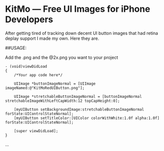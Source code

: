 # KitMo — Free UI Images for iPhone Developers

After getting tired of tracking down decent UI button images that had retina deplay support I made my own.  Here they are.

##USAGE:

Add the .png and the @2x.png you want to your project

    
    - (void)viewDidLoad 
    {
        /*Your app code here*/
     
        UIImage *buttonImageNormal = [UIImage imageNamed:@"KitMoRedUIButton.png"];
    
        UIImage *stretchableButtonImageNormal = [buttonImageNormal stretchableImageWithLeftCapWidth:12 topCapHeight:0]; 
    
        [myUIButton setBackgroundImage:stretchableButtonImageNormal forState:UIControlStateNormal];
        [myUIButton setTitleColor:[UIColor colorWithWhite:1.0f alpha:1.0f] forState:UIControlStateNormal];
    																			     
        [super viewDidLoad];
    }
    

...
